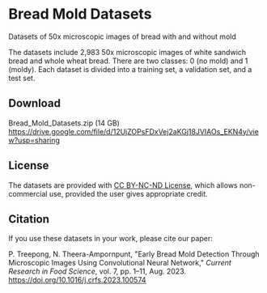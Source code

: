 # Bread Mold Datasets
Datasets of 50x microscopic images of bread with and without mold

The datasets include 2,983 50x microscopic images of white sandwich bread and whole wheat bread. There are two classes: 0 (no mold) and 1 (moldy). Each dataset is divided into a training set, a validation set, and a test set.

## Download
Bread_Mold_Datasets.zip (14 GB) https://drive.google.com/file/d/12UjZOPsFDxVej2aKGj18JVIAOs_EKN4y/view?usp=sharing

## License
The datasets are provided with [CC BY-NC-ND License](http://creativecommons.org/licenses/by-nc-nd/4.0), which allows non-commercial use, provided the user gives appropriate credit.

## Citation
If you use these datasets in your work, please cite our paper: 

P. Treepong, N. Theera-Ampornpunt, "Early Bread Mold Detection Through Microscopic Images Using Convolutional Neural Network," *Current Research in Food Science*, vol. 7, pp. 1–11, Aug. 2023. https://doi.org/10.1016/j.crfs.2023.100574
